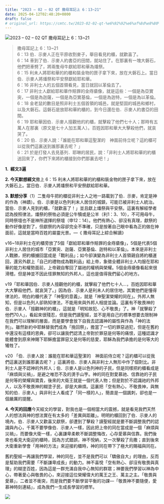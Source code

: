 ```yaml
---
title: "2023 – 02 – 02 QT 撒母耳記上 6：13~21"
date: 2025-04-12T02:48:20+0800
draft: false
# original_url: https://cmtc.tw/2023-02-02-qt-%e6%92%92%e6%af%8d%e8%80%b3%e8%a8%98%e4%b8%8a-6%ef%bc%9a1321
---
```


![2023 – 02 – 02 QT  撒母耳記上 6：13~21](/images/qt.jpg  "2023 – 02 – 02 QT  撒母耳記上 6：13~21")

> 撒母耳記上 6：13~21  
> 6：13 伯．示麥人正在平原收割麥子，舉目看見約櫃，就歡喜了。  
> 6：14 車到了伯．示麥人約書亞的田間，就站住了。在那裏有一塊大磐石，他們把車劈了，將兩隻母牛獻給耶和華為燔祭。  
> 6：15 利未人將耶和華的約櫃和裝金物的匣子拿下來，放在大磐石上。當日伯．示麥人將燔祭和平安祭獻給耶和華。  
> 6：16 非利士人的五個首領看見，當日就回以革倫去了。  
> 6：17 非利士人獻給耶和華作賠罪的金痔瘡像，就是這些：一個是為亞實突，一個是為迦薩，一個是為亞實基倫，一個是為迦特，一個是為以革倫。  
> 6：18 金老鼠的數目是照非利士五個首領的城邑，就是堅固的城邑和鄉村，以及大磐石。這磐石是放耶和華約櫃的，到今日還在伯．示麥人約書亞的田間。  
> 6：19 耶和華因伯．示麥人擅觀他的約櫃，就擊殺了他們七十人；那時有五萬人在那裏（原文是七十人加五萬人）。百姓因耶和華大大擊殺他們，就哀哭了。  
> 6：20 伯．示麥人說：「誰能在耶和華這聖潔的　神面前侍立呢？這約櫃可以從我們這裏送到誰那裏去呢？ 」  
> 6：21 於是打發人去見基列．耶琳的居民，說：「非利士人將耶和華的約櫃送回來了，你們下來將約櫃接到你們那裏去吧！」

**1.  經文3遍**

**2. 今天默想經文**撒上 6：15 利未人將耶和華的約櫃和裝金物的匣子拿下來，放在大磐石上。當日伯．示麥人將燔祭和平安祭獻給耶和華。

**3. 默想分享**（1）二隻母牛把約櫃從非利士人之地一路載到了伯．示麥，肯定是神的作為（神蹟）。伯．示麥是以色列利未人居住的城鎮，可能已被非利士人統治。當伯．示麥人見到約櫃，「就歡喜了！」並且獻上燔祭與平安祭。這裏有解經學者認為按照律法，燔祭的祭牲必須是公牛犢或是公羊（利1：3、10），不可用母牛，同時祭壇也不是神所選擇的祭壇（申12：14）。他們有熱心、卻沒有真理，獻祭的動作好像是對了，但獻祭的內容卻完全不準確，只是按著自己眼中看為正的做在神面前，這就是當時百姓的屬靈光景。—《 撒母耳記上綜合解讀》

v16~18非利士在約櫃旁放了5個「獻給耶和華作賠罪的金痔瘡像」，5個是代表5個非利士人居住的城市「亞實突、迦薩、亞實基倫、迦特和以革倫」。本來是非利士人戰勝，把約櫃擄回當成是「戰利品」；如今卻演變為非利士人首領親自將約櫃運回，還另外獻上「自己的禮物成為戰利品」給上帝，象徵全體非利士人均服在耶和華的能力和權勢面前，上帝親自奪回了屬祂的權柄與榮耀。5個金痔瘡像看起來很滑稽，但是神並不因此怪罪無知的外邦人，這也是值得我們留心的地方。

v19「耶和華因伯．示麥人擅觀他的約櫃，就擊殺了他們七十人…，百姓因耶和華大大擊殺他們，就哀哭了。」因為伯．示麥人是利未人的居住地，其實他們是懂得律法的，明白約櫃代表了「神聖的意義」，就是「神聖潔榮耀的同在」。外邦人無知，但是以色列人卻熟知律法，不能用來與外邦人相提並論。這裏有不敬畏神的伯．示麥人「擅觀神的約櫃」，這就是「明知故犯、心不敬畏」了。神「就擊殺了他們70人」，看起來很殘忍，但是我們讀聖經，並不是用自己的標準想要去限制神在我們可以理解的層面，而是要學會放下自我去認識神的屬性與作為「神的法則」。雖然新約中耶穌替我們成為「挽回祭」，擔當了一切的罪惡過犯，但是在舊約中還沒有這樣的恩典，卻可以讓我們認清上帝對於罪惡是何等的痛恨，這種認識才能體會到原來神賜下耶穌擔當罪惡又是何等的慈愛，耶穌為我們承擔的是何等大的犧牲了。

v20 「伯．示麥人說：誰能在耶和華這聖潔的　神面前侍立呢？這約櫃可以從我們這裏送到誰那裏去呢？ 」這裏將伯．示麥人與非利士人無形中作了個對比。非利士人是不認神的外邦人；伯．示麥人是以色列神的子民，但是同樣把約櫃看成是「麻煩與災禍」，是避之唯恐不及的燙手山竽。神的同在對愛慕祂、信靠祂的子民是何等的榮耀與寶貴，後來的大衛王就是一個代表人物；但是對於不認識祂的外邦人，以及不敬畏神的糊塗子民，卻是大麻煩。這裏把「空有熱心，不敬畏神，與無知的伯．示麥人」與非利士人看成了「同一樣的人」，簡直是一個諷刺，卻也是一個嚴厲的提醒。

**4. 今天的回應**今天經文的學習，對我也是一個相當大的震撼，就是看見我們天然人的想法與神的想法實在有太多的「差異與距離」。明明約櫃回到了伯．示麥人的境內，伯．示麥人又歡喜又獻祭，卻遭到了擊殺？讀聖經就是要不斷調整我們的認識與內心，千萬不要學像伯．示麥人一樣，因此把上帝的同在當成是一個「麻煩與災禍」，而要像大衛一樣，心裏謙卑柔軟不斷調整悔改，心存愛慕與信靠。我們後來也看見大衛迎約櫃時，因為方式錯誤，神不悅納，又一次擊殺了烏撒；直到後來大衛重新學會「用神的方法」來迎接約櫃時，神的同在帶下了極大的賜福與同在。

舊約聖經一再讓我們學習，神的同在，並不是我們可以「驕傲自大」的理由，反而是幫助我們需要「不斷謙卑成長」的動力。神不喜悅「空有熱心、卻沒有敬畏與真理」的糊塗百姓，因為這是一群充滿自我中心無知的群眾；神要我們學習以神為中心，帶著愛心與敬畏的心，來迎接這位榮耀偉大的萬王之王、萬主之主。「敬畏與愛慕」，二者並不衝突，而是我們要不斷學習平衡的功課—「敬畏神不要隨便，愛慕神時刻連結」，成為我們一生成長學習的標竿。

![](/images/tel-beit-shemesh-1.jpg)